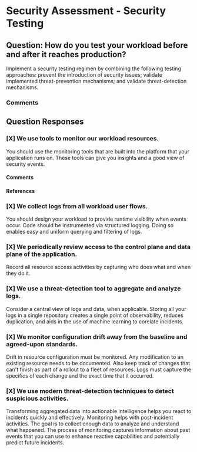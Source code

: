 # Security Assessment - Security Testing
## Question: How do you test your workload before and after it reaches production?

Implement a security testing regimen by combining the following testing approaches: prevent the introduction of security issues; validate implemented threat-prevention mechanisms; and validate threat-detection mechanisms.

### Comments


## Question Responses

### [X] **We use tools to monitor our workload resources.**
You should use the monitoring tools that are built into the platform that your application runs on. These tools can give you insights and a good view of security events.

#### Comments



#### References


### [X] **We collect logs from all workload user flows.**
You should design your workload to provide runtime visibility when events occur. Code should be instrumented via structured logging. Doing so enables easy and uniform querying and filtering of logs.

### [X] **We periodically review access to the control plane and data plane of the application.**
Record all resource access activities by capturing who does what and when they do it.

### [X] **We use a threat-detection tool to aggregate and analyze logs.**
Consider a central view of logs and data, when applicable. Storing all your logs in a single repository creates a single point of observability, reduces duplication, and aids in the use of machine learning to corelate incidents.

### [X] **We monitor configuration drift away from the baseline and agreed-upon standards.**
Drift in resource configuration must be monitored. Any modification to an existing resource needs to be documented. Also keep track of changes that can't finish as part of a rollout to a fleet of resources. Logs must capture the specifics of each change and the exact time that it occurred.

### [X] **We use modern threat-detection techniques to detect suspicious activities.**
Transforming aggregated data into actionable intelligence helps you react to incidents quickly and effectively. Monitoring helps with post-incident activities. The goal is to collect enough data to analyze and understand what happened. The process of monitoring captures information about past events that you can use to enhance reactive capabilities and potentially predict future incidents.

